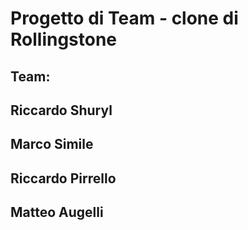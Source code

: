 # Progetto di Team - clone di Rollingstone

## Team:

## Riccardo Shuryl

## Marco Simile

## Riccardo Pirrello

## Matteo Augelli
